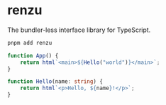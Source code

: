 # renzu

The bundler-less interface library for TypeScript.

```sh
pnpm add renzu
```

```ts
function App() {
	return html`<main>${Hello("world")}</main>`;
}

function Hello(name: string) {
	return html`<p>Hello, ${name}!</p>`;
}
```
